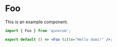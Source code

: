 # Foo

This is an example component.

```jsx
import { Foo } from 'qunxcom';

export default () => <Foo title="Hello dumi!" />;
```
